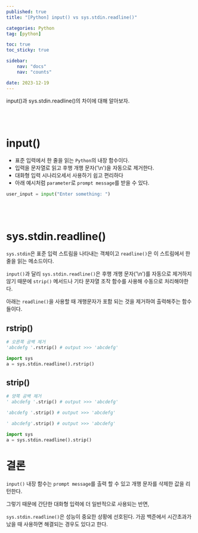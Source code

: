 ```yaml
---
published: true
title: "[Python] input() vs sys.stdin.readline()"

categories: Python
tag: [python]

toc: true
toc_sticky: true

sidebar:
    nav: "docs"
    nav: "counts"

date: 2023-12-19
---
```

input()과 sys.stdin.readline()의 차이에 대해 알아보자.



<br>
<br>

# input()

- 표준 입력에서 한 줄을 읽는 `Python`의 내장 함수이다.
- 입력을 문자열로 읽고 후행 개행 문자('\n')을 자동으로 제거한다.
- 대화형 입력 시나리오세서 사용하기 쉽고 편리하다
- 아래 예시처럼 `parameter`로 `prompt message`를 받을 수 있다.

```python
user_input = input("Enter something: ")
```

<br>
<br>

# sys.stdin.readline()

`sys.stdin`은 표준 입력 스트림을 나타내는 객체이고 `readline()`은 이 스트림에서 한 줄을 읽는 메소드이다.

`input()`과 달리 `sys.stdin.readline()`은 후행 개행 문자('\n')를 자동으로 제거하지 않기 때문에 `strip()` 메서드나 기타 문자열 조작 함수를 사용해 수동으로 처리해야한다.

아래는 `readline()`을 사용할 때 개행문자가 포함 되는 것을 제거하여 출력해주는 함수들이다.

## rstrip()

```python
# 오른쪽 공백 제거
'abcdefg '.rstrip() # output >>> 'abcdefg'

import sys
a = sys.stdin.readline().rstrip()
```

## strip()
```python
# 양쪽 공백 제거
' abcdefg '.strip() # output >>> 'abcdefg'

'abcdefg '.strip() # output >>> 'abcdefg'

' abcdefg'.strip() # output >>> 'abcdefg'

import sys
a = sys.stdin.readline().strip()
```


# 결론

`input()` 내장 함수는 `prompt message`를 출력 할 수 있고 개행 문자를 삭제한 값을 리턴한다.

그렇기 때문에 간단한 대화형 입력에 더 일반적으로 사용되는 반면,

`sys.stdin.readline()`은 성능이 중요한 상황에 선호된다. 가끔 백준에서 시간초과가 났을 때 사용하면 해결되는 경우도 있다고 한다.



